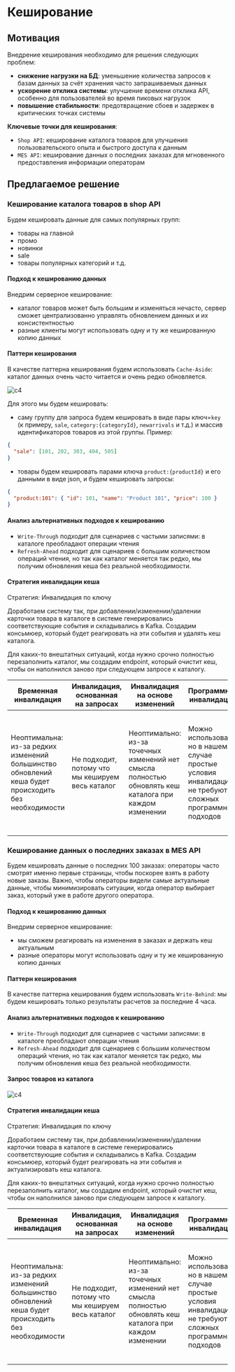 ﻿# Кеширование

## Мотивация

Внедрение кеширования необходимо для решения следующих проблем:

* **снижение нагрузки на БД**: уменьшение количества запросов к базам данных за счёт хранения часто запрашиваемых данных
* **ускорение отклика системы**: улучшение времени отклика API, особенно для пользователей во время пиковых нагрузок
* **повышение стабильности**: предотвращение сбоев и задержек в критических точках системы

**Ключевые точки для кеширования**:
* `Shop API`: кеширование каталога товаров для улучшения пользовательского опыта и быстрого доступа к данным
* `MES API`: кеширование данных о последних заказах для мгновенного предоставления информации операторам

## Предлагаемое решение

### Кеширование каталога товаров в shop API

Будем кешировать данные для самых популярных групп:
* товары на главной
* промо
* новинки
* sale
* товары популярных категорий
и т.д.

#### Подход к кешированию данных

Внедрим серверное кеширование:
* каталог товаров может быть большим и изменяться нечасто, сервер сможет централизованно управлять обновлением данных и их консистентностью
* разные клиенты могут использовать одну и ту же кешированную копию данных

#### Паттерн кеширования

В качестве паттерна кеширования будем использовать `Cache-Aside`: каталог данных очень часто читается и очень редко обновляется.


![c4](resources/getcataloguepage.png)

Для этого мы будем кешировать:

* саму группу для запроса  будем кешировать в виде пары ключ=`key` (к примеру, `sale`, `category:{categoryId}`, `newarrivals` и т.д.) и массив идентификаторов товаров из этой группы.
  Пример:
```json
{
  "sale": [101, 202, 303, 404, 505]
}
```
* товары будем кешировать парами ключа `product:{productId}` и его данными в виде json, и будем кешировать запросы:
```json
{
  "product:101": { "id": 101, "name": "Product 101", "price": 100 }
}
```

#### Анализ альтернативных подходов к кешированию
 
* `Write-Through` подходит для сценариев с частыми записями: в каталоге преобладают операции чтения
* `Refresh-Ahead` подходит для сценариев с большим количеством операций чтения, но так как каталог меняется так редко, мы получим обновления кеша без реальной необходимости.

#### Стратегия инвалидации кеша

Стратегия: Инвалидация по ключу

Доработаем систему так, при добавлении/изменении/удалении карточки товара в каталоге в системе генерировались соответствующие события и складывались в Kafka. 
Создадим консьмюер, который будет реагировать на эти события и удалять кеш каталога.

Для каких-то внештатных ситуаций, когда нужно срочно полностью перезаполнить каталог, мы создадим endpoint, который очистит кеш, чтобы он наполнился заново при следующем запросе к каталогу.

| Временная инвалидация                                                                                | Инвалидация, основанная на запросах              | Инвалидация на основе изменений                                                                              | Программная инвалидация                                                                                        | Инвалидация по ключу                                                                                                                 |
|------------------------------------------------------------------------------------------------------|--------------------------------------------------|--------------------------------------------------------------------------------------------------------------|----------------------------------------------------------------------------------------------------------------|--------------------------------------------------------------------------------------------------------------------------------------|
| Неоптимальна: из-за редких изменений большинство обновлений кеша будет происходить без необходимости | Не подходит, потому что мы кешируем весь каталог| Неоптимально: из-за точечных изменений нет смысла полностью обновлять кеш каталога при каждом изменении | Можно использовать, но в нашем случае простые условия инвалидации не требуют сложных программных подходов | Оптимальна: изменения в каталоге редки и можно обновлять только изменённые или добавленные товары, избегая лишних операций |



### Кеширование данных о последних заказах в MES API

Будем кешировать данные о последних 100 заказах: операторы часто смотрят именно первые страницы, чтобы поскорее взять в работу новые заказы.
Важно, чтобы операторы видели самые актуальные данные, чтобы минимизировать ситуации, когда оператор выбирает заказ, который уже в работе другого оператора.

#### Подход к кешированию данных

Внедрим серверное кеширование:
* мы сможем реагировать на изменения в заказах и держать кеш актуальным
* разные операторы могут использовать одну и ту же кешированную копию данных

#### Паттерн кеширования

В качестве паттерна кеширования будем использовать `Write-Behind`: мы будем кешировать только результаты расчетов за последние 4 часа. 

#### Анализ альтернативных подходов к кешированию

* `Write-Through` подходит для сценариев с частыми записями: в каталоге преобладают операции чтения
* `Refresh-Ahead` подходит для сценариев с большим количеством операций чтения, но так как каталог меняется так редко, мы получим обновления кеша без реальной необходимости.

#### Запрос товаров из каталога

![c4](resources/getcataloguepage.png)

#### Стратегия инвалидации кеша

Стратегия: Инвалидация по ключу

Доработаем систему так, при добавлении/изменении/удалении карточки товара в каталоге в системе генерировались соответствующие события и складывались в Kafka.
Создадим консьмюер, который будет реагировать на эти события и актуализировать кеш каталога.

Для каких-то внештатных ситуаций, когда нужно срочно полностью перезаполнить каталог, мы создадим endpoint, который очистит кеш, чтобы он наполнился заново при следующем запросе к каталогу.

| Временная инвалидация                                                                                | Инвалидация, основанная на запросах              | Инвалидация на основе изменений                                                                              | Программная инвалидация                                                                                        | Инвалидация по ключу                                                                                                                 |
|------------------------------------------------------------------------------------------------------|--------------------------------------------------|--------------------------------------------------------------------------------------------------------------|----------------------------------------------------------------------------------------------------------------|--------------------------------------------------------------------------------------------------------------------------------------|
| Неоптимальна: из-за редких изменений большинство обновлений кеша будет происходить без необходимости | Не подходит, потому что мы кешируем весь каталог| Неоптимально: из-за точечных изменений нет смысла полностью обновлять кеш каталога при каждом изменении | Можно использовать, но в нашем случае простые условия инвалидации не требуют сложных программных подходов | Оптимальна: изменения в каталоге редки и можно обновлять только изменённые или добавленные товары, избегая лишних операций |








